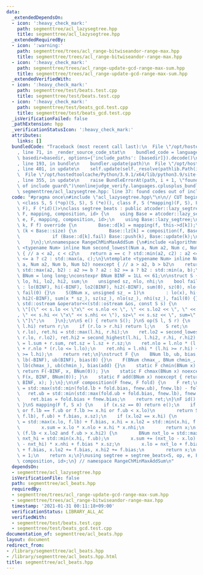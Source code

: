 ```yaml
---
data:
  _extendedDependsOn:
  - icon: ':heavy_check_mark:'
    path: segmenttree/acl_lazysegtree.hpp
    title: segmenttree/acl_lazysegtree.hpp
  _extendedRequiredBy:
  - icon: ':warning:'
    path: segmenttree/trees/acl_range-bitwiseandor-range-max.hpp
    title: segmenttree/trees/acl_range-bitwiseandor-range-max.hpp
  - icon: ':heavy_check_mark:'
    path: segmenttree/trees/acl_range-update-gcd-range-max-sum.hpp
    title: segmenttree/trees/acl_range-update-gcd-range-max-sum.hpp
  _extendedVerifiedWith:
  - icon: ':heavy_check_mark:'
    path: segmenttree/test/beats.test.cpp
    title: segmenttree/test/beats.test.cpp
  - icon: ':heavy_check_mark:'
    path: segmenttree/test/beats_gcd.test.cpp
    title: segmenttree/test/beats_gcd.test.cpp
  _isVerificationFailed: false
  _pathExtension: hpp
  _verificationStatusIcon: ':heavy_check_mark:'
  attributes:
    links: []
  bundledCode: "Traceback (most recent call last):\n  File \"/opt/hostedtoolcache/Python/3.9.1/x64/lib/python3.9/site-packages/onlinejudge_verify/documentation/build.py\"\
    , line 71, in _render_source_code_stat\n    bundled_code = language.bundle(stat.path,\
    \ basedir=basedir, options={'include_paths': [basedir]}).decode()\n  File \"/opt/hostedtoolcache/Python/3.9.1/x64/lib/python3.9/site-packages/onlinejudge_verify/languages/cplusplus.py\"\
    , line 193, in bundle\n    bundler.update(path)\n  File \"/opt/hostedtoolcache/Python/3.9.1/x64/lib/python3.9/site-packages/onlinejudge_verify/languages/cplusplus_bundle.py\"\
    , line 401, in update\n    self.update(self._resolve(pathlib.Path(included), included_from=path))\n\
    \  File \"/opt/hostedtoolcache/Python/3.9.1/x64/lib/python3.9/site-packages/onlinejudge_verify/languages/cplusplus_bundle.py\"\
    , line 355, in update\n    raise BundleErrorAt(path, i + 1, \"found codes out\
    \ of include guard\")\nonlinejudge_verify.languages.cplusplus_bundle.BundleErrorAt:\
    \ segmenttree/acl_lazysegtree.hpp: line 37: found codes out of include guard\n"
  code: "#pragma once\n#include \"acl_lazysegtree.hpp\"\n\n// CUT begin\ntemplate\
    \ <class S, S (*op)(S, S), S (*e)(), class F, S (*mapping)(F, S), F (*composition)(F,\
    \ F), F (*id)()>\nclass segtree_beats : public atcoder::lazy_segtree<S, op, e,\
    \ F, mapping, composition, id> {\n    using Base = atcoder::lazy_segtree<S, op,\
    \ e, F, mapping, composition, id>;\n    using Base::lazy_segtree;\n    void all_apply(int\
    \ k, F f) override {\n        Base::d[k] = mapping(f, this->d[k]);\n        if\
    \ (k < Base::size) {\n            Base::lz[k] = composition(f, Base::lz[k]);\n\
    \            if (Base::d[k].fail) Base::push(k), Base::update(k);\n        }\n\
    \    }\n};\n\nnamespace RangeChMinMaxAddSum {\n#include <algorithm>\n\ntemplate\
    \ <typename Num> inline Num second_lowest(Num a, Num a2, Num c, Num c2) noexcept\
    \ { // a < a2, c < c2\n    return a == c ? std::min(a2, c2) : a2 <= c ? a2 : c2\
    \ <= a ? c2 : std::max(a, c);\n}\ntemplate <typename Num> inline Num second_highest(Num\
    \ a, Num a2, Num b, Num b2) noexcept { // a > a2, b > b2\n    return a == b ?\
    \ std::max(a2, b2) : a2 >= b ? a2 : b2 >= a ? b2 : std::min(a, b);\n}\n\nusing\
    \ BNum = long long;\nconstexpr BNum BINF = 1LL << 61;\n\nstruct S {\n    BNum\
    \ lo, hi, lo2, hi2, sum;\n    unsigned sz, nlo, nhi;\n    bool fail;\n    S()\
    \ : lo(BINF), hi(-BINF), lo2(BINF), hi2(-BINF), sum(0), sz(0), nlo(0), nhi(0),\
    \ fail(0) {}\n    S(BNum x, unsigned sz_ = 1)\n        : lo(x), hi(x), lo2(BINF),\
    \ hi2(-BINF), sum(x * sz_), sz(sz_), nlo(sz_), nhi(sz_), fail(0) {}\n    friend\
    \ std::ostream &operator<<(std::ostream &os, const S s) {\n        return os <<\
    \ \"[(\" << s.lo << \"x\" << s.nlo << \", \" << s.lo2 << \", \" << s.hi2 << \"\
    , \" << s.hi << \"x\" << s.nhi << \"), sz=\" << s.sz << \", sum=\" << s.sum <<\
    \ \"]\";\n    }\n};\n\nS e() { return S(); }\nS op(S l, S r) {\n    if (l.lo >\
    \ l.hi) return r;\n    if (r.lo > r.hi) return l;\n    S ret;\n    ret.lo = std::min(l.lo,\
    \ r.lo), ret.hi = std::max(l.hi, r.hi);\n    ret.lo2 = second_lowest(l.lo, l.lo2,\
    \ r.lo, r.lo2), ret.hi2 = second_highest(l.hi, l.hi2, r.hi, r.hi2);\n    ret.sum\
    \ = l.sum + r.sum, ret.sz = l.sz + r.sz;\n    ret.nlo = l.nlo * (l.lo <= r.lo)\
    \ + r.nlo * (r.lo <= l.lo);\n    ret.nhi = l.nhi * (l.hi >= r.hi) + r.nhi * (r.hi\
    \ >= l.hi);\n    return ret;\n}\nstruct F {\n    BNum lb, ub, bias;\n    F() :\
    \ lb(-BINF), ub(BINF), bias(0) {}\n    F(BNum chmax_, BNum chmin_, BNum add) :\
    \ lb(chmax_), ub(chmin_), bias(add) {}\n    static F chmin(BNum x) noexcept {\
    \ return F(-BINF, x, BNum(0)); }\n    static F chmax(BNum x) noexcept { return\
    \ F(x, BINF, BNum(0)); }\n    static F add(BNum x) noexcept { return F(-BINF,\
    \ BINF, x); };\n};\n\nF composition(F fnew, F fold) {\n    F ret;\n    ret.lb\
    \ = std::max(std::min(fold.lb + fold.bias, fnew.ub), fnew.lb) - fold.bias;\n \
    \   ret.ub = std::min(std::max(fold.ub + fold.bias, fnew.lb), fnew.ub) - fold.bias;\n\
    \    ret.bias = fold.bias + fnew.bias;\n    return ret;\n}\nF id() { return F();\
    \ }\nS mapping(F f, S x) {\n    if (x.sz == 0) return e();\n    if (x.lo == x.hi\
    \ or f.lb == f.ub or f.lb >= x.hi or f.ub < x.lo)\n        return S(std::min(std::max(x.lo,\
    \ f.lb), f.ub) + f.bias, x.sz);\n    if (x.lo2 == x.hi) {\n        x.lo = x.hi2\
    \ = std::max(x.lo, f.lb) + f.bias, x.hi = x.lo2 = std::min(x.hi, f.ub) + f.bias;\n\
    \        x.sum = x.lo * x.nlo + x.hi * x.nhi;\n        return x;\n    }\n    if\
    \ (f.lb < x.lo2 and f.ub > x.hi2) {\n        BNum nxt_lo = std::max(x.lo, f.lb),\
    \ nxt_hi = std::min(x.hi, f.ub);\n        x.sum += (nxt_lo - x.lo) * x.nlo - (x.hi\
    \ - nxt_hi) * x.nhi + f.bias * x.sz;\n        x.lo = nxt_lo + f.bias, x.hi = nxt_hi\
    \ + f.bias, x.lo2 += f.bias, x.hi2 += f.bias;\n        return x;\n    }\n    x.fail\
    \ = 1;\n    return x;\n}\nusing segtree = segtree_beats<S, op, e, F, mapping,\
    \ composition, id>;\n} // namespace RangeChMinMaxAddSum\n"
  dependsOn:
  - segmenttree/acl_lazysegtree.hpp
  isVerificationFile: false
  path: segmenttree/acl_beats.hpp
  requiredBy:
  - segmenttree/trees/acl_range-update-gcd-range-max-sum.hpp
  - segmenttree/trees/acl_range-bitwiseandor-range-max.hpp
  timestamp: '2021-01-31 00:11:18+09:00'
  verificationStatus: LIBRARY_ALL_AC
  verifiedWith:
  - segmenttree/test/beats.test.cpp
  - segmenttree/test/beats_gcd.test.cpp
documentation_of: segmenttree/acl_beats.hpp
layout: document
redirect_from:
- /library/segmenttree/acl_beats.hpp
- /library/segmenttree/acl_beats.hpp.html
title: segmenttree/acl_beats.hpp
---
```

